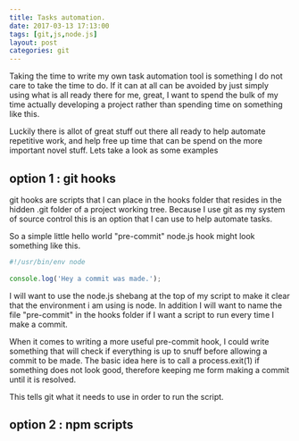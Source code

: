 ```yaml
---
title: Tasks automation.
date: 2017-03-13 17:13:00
tags: [git,js,node.js]
layout: post
categories: git
---
```


Taking the time to write my own task automation tool is something I do not care to take the time to do. If it can at all can be avoided by just simply using what is all ready there for me, great, I want to spend the bulk of my time actually developing a project rather than spending time on something like this.

Luckily there is allot of great stuff out there all ready to help automate repetitive work, and help free up time that can be spend on the more important novel stuff. Lets take a look as some examples

## option 1 : git hooks

git hooks are scripts that I can place in the hooks folder that resides in the hidden .git folder of a project working tree. Because I use git as my system of source control this is an option that I can use to help automate tasks.


So a simple little hello world "pre-commit" node.js hook might look something like this.

```js
#!/usr/bin/env node
 
console.log('Hey a commit was made.');
```

I will want to use the node.js shebang at the top of my script to make it clear that the environment i am using is node. In addition I will want to name the file "pre-commit" in the hooks folder if I want a script to run every time I make a commit.

When it comes to writing a more useful pre-commit hook, I could write something that will check if everything is up to snuff before allowing a commit to be made. The basic idea here is to call a process.exit(1) if something does not look good, therefore keeping me form making a commit until it is resolved.


This tells git what it needs to use in order to run the script.

## option 2 : npm scripts
